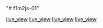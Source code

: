 "# f1m2js-01" 

[live_view](http://30220.hosts1.ma-cloud.nl/js-01-object-model/)
[live_view](http://30220.hosts1.ma-cloud.nl/js-02-sortering/sortering/)
[live_view](http://30220.hosts1.ma-cloud.nl/js-03-tentoonstelling/)
[live_view](http://30220.hosts1.ma-cloud.nl/js-04-seasons/)
